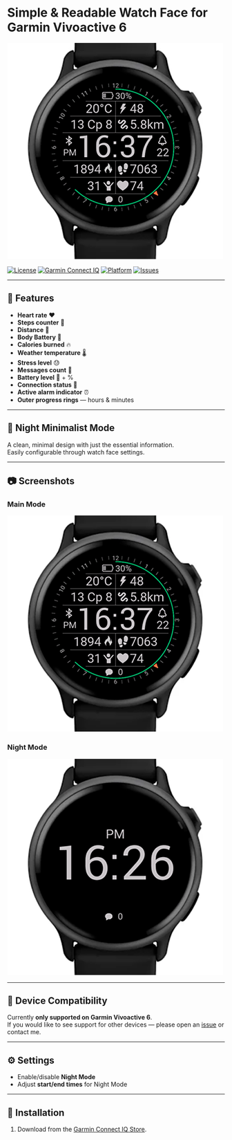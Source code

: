# Simple & Readable Watch Face for Garmin Vivoactive 6

![Main Watch Face](./img/main.png)

[![License](https://img.shields.io/github/license/darkyfoxy/garmin-plain-watch-face)](LICENSE)
[![Garmin Connect IQ](https://img.shields.io/badge/ConnectIQ-WatchFace-blue)](https://developer.garmin.com/connect-iq/overview/)
[![Platform](https://img.shields.io/badge/Device-Vivoactive%206-green)](#)
[![Issues](https://img.shields.io/github/issues/darkyfoxy/garmin-plain-watch-face)](https://github.com/darkyfoxy/garmin-plain-watch-face/issues)

---

## 📌 Features
- **Heart rate** ❤️
- **Steps counter** 👟
- **Distance** 📏
- **Body Battery** 🔋
- **Calories burned** 🔥
- **Weather temperature** 🌡️
- **Stress level** 😓
- **Messages count** 💬
- **Battery level** 🔋 + %
- **Connection status** 📶
- **Active alarm indicator** ⏰
- **Outer progress rings** — hours & minutes

---

## 🌙 Night Minimalist Mode
A clean, minimal design with just the essential information.  
Easily configurable through watch face settings.

---

## 📷 Screenshots
### Main Mode
![Main](./img/main.png)

### Night Mode
![Night](./img/night.png)

---

## 📲 Device Compatibility
Currently **only supported on Garmin Vivoactive 6**.  
If you would like to see support for other devices — please open an [issue](https://github.com/darkyfoxy/garmin-plain-watch-face/issues) or contact me.

---

## ⚙️ Settings
- Enable/disable **Night Mode**
- Adjust **start/end times** for Night Mode

---

## 🚀 Installation
1. Download from the [Garmin Connect IQ Store](#).

